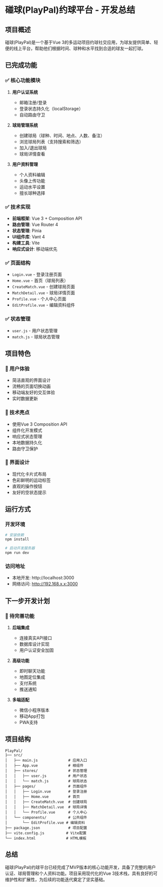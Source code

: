 # 碰球(PlayPal)约球平台 - 开发总结

## 项目概述
碰球(PlayPal)是一个基于Vue 3的多运动项目约球社交应用，为球友提供简单、轻便的线上平台，帮助他们根据时间、球种和水平找到合适的球友一起打球。

## 已完成功能

### ✅ 核心功能模块
1. **用户认证系统**
   - 邮箱注册/登录
   - 登录状态持久化（localStorage）
   - 自动路由守卫

2. **球局管理系统**
   - 创建球局（球种、时间、地点、人数、备注）
   - 浏览球局列表（支持搜索和筛选）
   - 加入/退出球局
   - 球局详情查看

3. **用户资料管理**
   - 个人资料编辑
   - 头像上传功能
   - 运动水平设置
   - 擅长球种选择

### ✅ 技术实现
- **前端框架**: Vue 3 + Composition API
- **路由管理**: Vue Router 4
- **状态管理**: Pinia
- **UI组件库**: Vant 4
- **构建工具**: Vite
- **响应式设计**: 移动端优先

### ✅ 页面结构
- `Login.vue` - 登录注册页面
- `Home.vue` - 首页（球局列表）
- `CreateMatch.vue` - 创建球局页面
- `MatchDetail.vue` - 球局详情页面
- `Profile.vue` - 个人中心页面
- `EditProfile.vue` - 编辑资料组件

### ✅ 状态管理
- `user.js` - 用户状态管理
- `match.js` - 球局状态管理

## 项目特色

### 🎯 用户体验
- 简洁直观的界面设计
- 流畅的页面切换动画
- 移动端友好的交互体验
- 实时数据更新

### 🔧 技术亮点
- 使用Vue 3 Composition API
- 组件化开发模式
- 响应式状态管理
- 本地数据持久化
- 路由守卫保护

### 📱 界面设计
- 现代化卡片式布局
- 色彩鲜明的运动标签
- 直观的操作按钮
- 友好的空状态提示

## 运行方式

### 开发环境
```bash
# 安装依赖
npm install

# 启动开发服务器
npm run dev
```

### 访问地址
- 本地开发: http://localhost:3000
- 网络访问: http://192.168.x.x:3000

## 下一步开发计划

### 🔄 待完善功能
1. **后端集成**
   - 连接真实API接口
   - 数据库设计实现
   - 用户认证安全加固

2. **高级功能**
   - 即时聊天功能
   - 地图定位集成
   - 支付系统
   - 推送通知

3. **多端适配**
   - 微信小程序版本
   - 移动App打包
   - PWA支持

## 项目结构
```
PlayPal/
├── src/
│   ├── main.js              # 应用入口
│   ├── App.vue              # 根组件
│   ├── stores/              # 状态管理
│   │   ├── user.js          # 用户状态
│   │   └── match.js         # 球局状态
│   ├── pages/               # 页面组件
│   │   ├── Login.vue        # 登录注册
│   │   ├── Home.vue         # 首页
│   │   ├── CreateMatch.vue  # 创建球局
│   │   ├── MatchDetail.vue  # 球局详情
│   │   └── Profile.vue      # 个人中心
│   └── components/          # 公共组件
│       └── EditProfile.vue # 编辑资料
├── package.json             # 项目配置
├── vite.config.js          # Vite配置
└── index.html              # HTML模板
```

## 总结
碰球(PlayPal)约球平台已经完成了MVP版本的核心功能开发，具备了完整的用户认证、球局管理和个人资料功能。项目采用现代化的Vue 3技术栈，具有良好的可维护性和扩展性，为后续的功能迭代奠定了坚实基础。